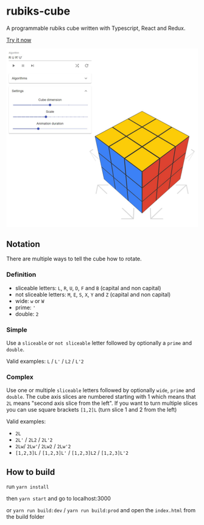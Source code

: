 # rubiks-cube

A programmable rubiks cube written with Typescript, React and Redux.

[Try it now](https://seiichi-yahiro.github.io/rubiks-cube/)

![Rubiks-Cube](./example.jpg)

## Notation

There are multiple ways to tell the cube how to rotate.

### Definition

-   sliceable letters: `L`, `R`, `U`, `D`, `F` and `B` (capital and non capital)
-   not sliceable letters: `M`, `E`, `S`, `X`, `Y` and `Z` (capital and non capital)
-   wide: `w` or `W`
-   prime: `'`
-   double: `2`

### Simple

Use a `sliceable` or `not sliceable` letter followed by optionally a `prime` and `double`.

Valid examples: `L` / `L'` / `L2` / `L'2`

### Complex

Use one or multiple `sliceable` letters followed by optionally `wide`, `prime` and `double`.
The cube axis slices are numbered starting with 1 which means that `2L` means "second axis slice from the left".
If you want to turn multiple slices you can use square brackets `[1,2]L` (turn slice 1 and 2 from the left)

Valid examples:

-   `2L`
-   `2L'` / `2L2` / `2L'2`
-   `2Lw`/ `2Lw'`/ `2Lw2` / `2Lw'2`
-   `[1,2,3]L` / `[1,2,3]L'` / `[1,2,3]L2` / `[1,2,3]L'2`

## How to build

run `yarn install`

then `yarn start` and go to localhost:3000

or `yarn run build:dev` / `yarn run build:prod` and open the `index.html` from the build folder
